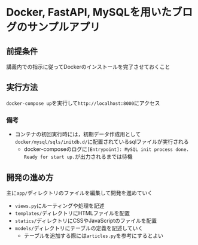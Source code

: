 # Docker, FastAPI, MySQLを用いたブログのサンプルアプリ

## 前提条件

講義内での指示に従ってDockerのインストールを完了させておくこと

## 実行方法

`docker-compose up`を実行して`http://localhost:8000`にアクセス

### 備考

- コンテナの初回実行時には，初期データ作成用として`docker/mysql/sqls/initdb.d/`に配置されているsqlファイルが実行される
  - docker-composeのログに`[Entrypoint]: MySQL init process done. Ready for start up.`が出力されるまでは待機

## 開発の進め方

主に`app/`ディレクトリのファイルを編集して開発を進めていく

- `views.py`にルーティングや処理を記述
- `templates/`ディレクトリにHTMLファイルを配置
- `statics/`ディレクトリにCSSやJavaScriptのファイルを配置
- `models/`ディレクトリにテーブルの定義を記述していく
  - テーブルを追加する際には`articles.py`を参考にするとよい 
